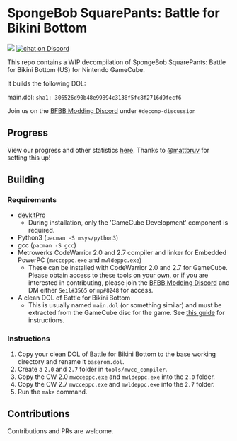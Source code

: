 # SpongeBob SquarePants: Battle for Bikini Bottom
<a href="https://pslehisl.github.io/bfbbdecomp/progress" alt="Percentage Decompiled">
        <img src="https://img.shields.io/badge/dynamic/json?color=green&label=Decompiled&query=percentage&url=https%3A%2F%2Fpslehisl.github.io%2Fbfbbdecomp%2Fapi.json" /></a>
<a href="https://discord.gg/Dvu2UAS">
        <img src="https://img.shields.io/discord/446321271635050506?logo=discord"
            alt="chat on Discord"></a>


This repo contains a WIP decompilation of SpongeBob SquarePants: Battle for Bikini Bottom (US) for Nintendo GameCube.

It builds the following DOL:

main.dol: `sha1: 306526d90b48e99894c3138f5fc8f2716d9fecf6`

Join us on the [BFBB Modding Discord](https://discord.gg/Dvu2UAS) under `#decomp-discussion`

## Progress

View our progress and other statistics [here](https://pslehisl.github.io/bfbbdecomp/progress).
Thanks to [@mattbruv](https://github.com/mattbruv) for setting this up!

## Building

### Requirements

* [devkitPro](https://devkitpro.org/wiki/Getting_Started)
    * During installation, only the 'GameCube Development' component is required.
* Python3 (`pacman -S msys/python3`)
* gcc (`pacman -S gcc`)
* Metrowerks CodeWarrior 2.0 and 2.7 compiler and linker for Embedded PowerPC (`mwcceppc.exe` and `mwldeppc.exe`)
    * These can be installed with CodeWarrior 2.0 and 2.7 for GameCube. Please obtain access to these tools on your own, or if you are interested in contributing, please join the [BFBB Modding Discord](https://discord.gg/Dvu2UAS) and DM either `Seil#3565` or `mp#8248` for access.
* A clean DOL of Battle for Bikini Bottom
    * This is usually named `main.dol` (or something similar) and must be extracted from the GameCube disc for the game. See [this guide](https://battlepedia.org/Setting_up_Dolphin_for_modding) for instructions.

### Instructions

1. Copy your clean DOL of Battle for Bikini Bottom to the base working directory and rename it `baserom.dol`.
2. Create a `2.0` and `2.7` folder in `tools/mwcc_compiler`.
3. Copy the CW 2.0 `mwcceppc.exe` and `mwldeppc.exe` into the `2.0` folder.
4. Copy the CW 2.7 `mwcceppc.exe` and `mwldeppc.exe` into the `2.7` folder.
5. Run the `make` command.

## Contributions

Contributions and PRs are welcome.
